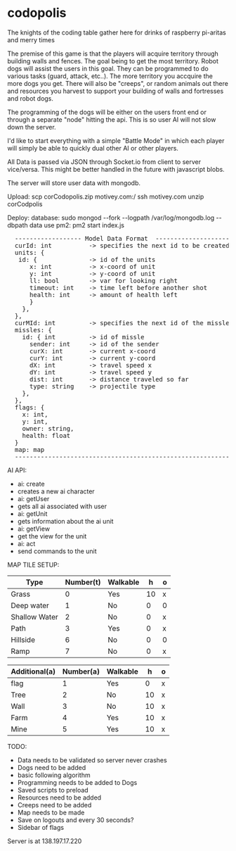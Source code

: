 # codopolis
The knights of the coding table gather here for drinks of raspberry pi-aritas and merry times

The premise of this game is that the players will acquire territory through building walls and fences. The goal being to get the most territory. Robot dogs will assist the users in this goal. They can be programmed to do various tasks (guard, attack, etc..). The more territory you accquire the more dogs you get. There will also be "creeps", or random animals out there and resources you harvest to support your building of walls and fortresses and robot dogs.

The programming of the dogs will be either on the users front end or through a separate "node" hitting the api. This is so user AI will not slow down the server.

I'd like to start everything with a simple "Battle Mode" in which each player will simply be able to quickly dual other AI or other players.

All Data is passed via JSON through Socket.io from client to server vice/versa. This might be better handled in the future with javascript blobs.

The server will store user data with mongodb.

Upload:
scp corCodopolis.zip motivey.com:/
ssh motivey.com
unzip corCodpolis

Deploy:
database: sudo mongod --fork --logpath /var/log/mongodb.log --dbpath data
use pm2:
  pm2 start index.js

<pre>
  ------------------ Model Data Format  ----------------------
  curId: int          -> specifies the next id to be created by new player
  units: {
   id: {              -> id of the units
      x: int          -> x-coord of unit
      y: int          -> y-coord of unit
      ll: bool        -> var for looking right
      timeout: int    -> time left before another shot
      health: int     -> amount of health left
      }
    },
  },
  curMId: int         -> specifies the next id of the missles
  missles: {
    id: { int         -> id of missle
      sender: int     -> id of the sender
      curX: int       -> current x-coord
      curY: int       -> current y-coord
      dX: int         -> travel speed x
      dY: int         -> travel speed y
      dist: int       -> distance traveled so far
      type: string    -> projectile type
    },
  },
  flags: {
    x: int,
    y: int,
    owner: string,
    health: float
  }
  map: map
  ----------------------------------------------------------
</pre>

AI API:

* ai: create
 * creates a new ai character
* ai: getUser
 * gets all ai associated with user
* ai: getUnit
 * gets information about the ai unit
* ai: getView
 * get the view for the unit
* ai: act
 * send commands to the unit


MAP TILE SETUP:


|Type             |Number(t)     |Walkable      |h       |o    |
|-----------------|--------------|--------------|--------|-----|
|Grass            |0             |Yes           |10      |x    |
|Deep water       |1             |No            |0       |0    |
|Shallow Water    |2             |No            |0       |x    |
|Path             |3             |Yes           |0       |x    |
|Hillside         |6             |No            |0       |0    |
|Ramp             |7             |No            |0       |x    |

|Additional(a)    |Number(a)     |Walkable      |h       |o    |
|-----------------|--------------|--------------|--------|-----|
|flag             |1             |Yes           |0       |x    |
|Tree             |2             |No            |10      |x    |
|Wall             |3             |No            |10      |x    |
|Farm             |4             |Yes           |10      |x    |
|Mine             |5             |Yes           |10      |x    |

TODO:

* Data needs to be validated so server never crashes
* Dogs need to be added
* basic following algorithm
* Programming needs to be added to Dogs
* Saved scripts to preload
* Resources need to be added
* Creeps need to be added
* Map needs to be made
* Save on logouts and every 30 seconds?
* Sidebar of flags

Server is at 138.197.17.220
